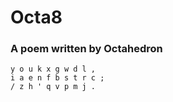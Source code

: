 # Octa8
### A poem written by Octahedron

```
y o u k x g w d l ,
i a e n f b s t r c ;
/ z h ' q v p m j .
```
